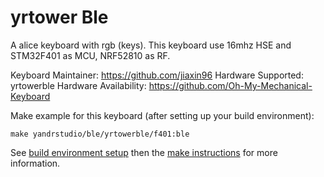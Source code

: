 yrtower Ble
===

A alice keyboard with rgb (keys).
This keyboard use 16mhz HSE and STM32F401 as MCU, NRF52810 as RF.

Keyboard Maintainer: https://github.com/jiaxin96
Hardware Supported: yrtowerble
Hardware Availability: https://github.com/Oh-My-Mechanical-Keyboard 

Make example for this keyboard (after setting up your build environment):

    make yandrstudio/ble/yrtowerble/f401:ble

See [build environment setup](https://docs.qmk.fm/#/getting_started_build_tools) then the [make instructions](https://docs.qmk.fm/#/getting_started_make_guide) for more information.
